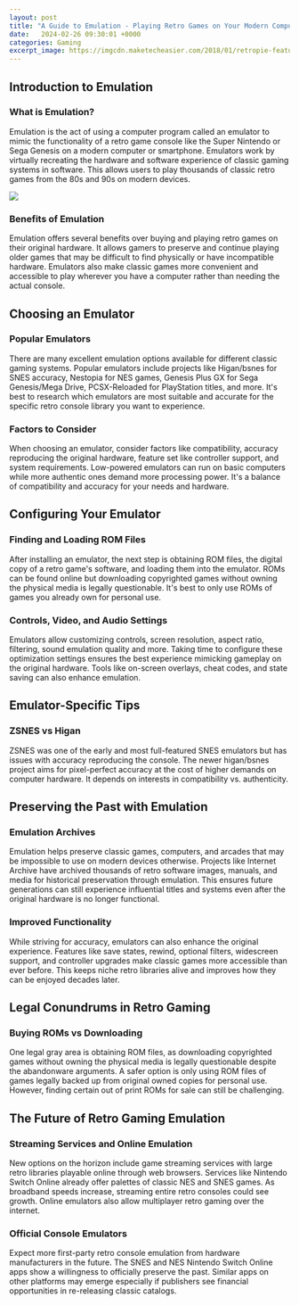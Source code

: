 ```yaml
---
layout: post
title: "A Guide to Emulation - Playing Retro Games on Your Modern Computer"
date:   2024-02-26 09:30:01 +0000
categories: Gaming
excerpt_image: https://imgcdn.maketecheasier.com/2018/01/retropie-featured.jpg
---
```


## Introduction to Emulation
### What is Emulation?  
Emulation is the act of using a computer program called an emulator to mimic the functionality of a retro game console like the Super Nintendo or Sega Genesis on a modern computer or smartphone. Emulators work by virtually recreating the hardware and software experience of classic gaming systems in software. This allows users to play thousands of classic retro games from the 80s and 90s on modern devices.

![](https://imgcdn.maketecheasier.com/2018/01/retropie-featured.jpg)
### Benefits of Emulation
Emulation offers several benefits over buying and playing retro games on their original hardware. It allows gamers to preserve and continue playing older games that may be difficult to find physically or have incompatible hardware. Emulators also make classic games more convenient and accessible to play wherever you have a computer rather than needing the actual console. 
## Choosing an Emulator
### Popular Emulators 
There are many excellent emulation options available for different classic gaming systems. Popular emulators include projects like Higan/bsnes for SNES accuracy, Nestopia for NES games, Genesis Plus GX for Sega Genesis/Mega Drive, PCSX-Reloaded for PlayStation titles, and more. It's best to research which emulators are most suitable and accurate for the specific retro console library you want to experience.
### Factors to Consider
When choosing an emulator, consider factors like compatibility, accuracy reproducing the original hardware, feature set like controller support, and system requirements. Low-powered emulators can run on basic computers while more authentic ones demand more processing power. It's a balance of compatibility and accuracy for your needs and hardware.
## Configuring Your Emulator
### Finding and Loading ROM Files
After installing an emulator, the next step is obtaining ROM files, the digital copy of a retro game's software, and loading them into the emulator. ROMs can be found online but downloading copyrighted games without owning the physical media is legally questionable. It's best to only use ROMs of games you already own for personal use.
### Controls, Video, and Audio Settings 
Emulators allow customizing controls, screen resolution, aspect ratio, filtering, sound emulation quality and more. Taking time to configure these optimization settings ensures the best experience mimicking gameplay on the original hardware. Tools like on-screen overlays, cheat codes, and state saving can also enhance emulation.
## Emulator-Specific Tips
### ZSNES vs Higan
ZSNES was one of the early and most full-featured SNES emulators but has issues with accuracy reproducing the console. The newer higan/bsnes project aims for pixel-perfect accuracy at the cost of higher demands on computer hardware. It depends on interests in compatibility vs. authenticity.
## Preserving the Past with Emulation
### Emulation Archives 
Emulation helps preserve classic games, computers, and arcades that may be impossible to use on modern devices otherwise. Projects like Internet Archive have archived thousands of retro software images, manuals, and media for historical preservation through emulation. This ensures future generations can still experience influential titles and systems even after the original hardware is no longer functional.
### Improved Functionality
While striving for accuracy, emulators can also enhance the original experience. Features like save states, rewind, optional filters, widescreen support, and controller upgrades make classic games more accessible than ever before. This keeps niche retro libraries alive and improves how they can be enjoyed decades later.
## Legal Conundrums in Retro Gaming
### Buying ROMs vs Downloading
One legal gray area is obtaining ROM files, as downloading copyrighted games without owning the physical media is legally questionable despite the abandonware arguments. A safer option is only using ROM files of games legally backed up from original owned copies for personal use. However, finding certain out of print ROMs for sale can still be challenging.
## The Future of Retro Gaming Emulation
### Streaming Services and Online Emulation
New options on the horizon include game streaming services with large retro libraries playable online through web browsers. Services like Nintendo Switch Online already offer palettes of classic NES and SNES games. As broadband speeds increase, streaming entire retro consoles could see growth. Online emulators also allow multiplayer retro gaming over the internet. 
### Official Console Emulators 
Expect more first-party retro console emulation from hardware manufacturers in the future. The SNES and NES Nintendo Switch Online apps show a willingness to officially preserve the past. Similar apps on other platforms may emerge especially if publishers see financial opportunities in re-releasing classic catalogs.